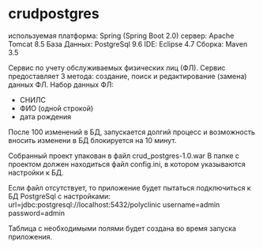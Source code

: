 # crudpostgres
используемая платформа: Spring (Spring Boot 2.0)
сервер: Apache Tomcat 8.5
База Данных: PostgreSql 9.6
IDE: Eclipse 4.7
Сборка: Maven 3.5

Сервис по учету обслуживаемых физических лиц (ФЛ).
Сервис предоставляет 3 метода: создание, поиск и редактирование (замена) данных ФЛ.
Набор данных ФЛ:
- СНИЛС
- ФИО (одной строкой)
- дата рождения

После 100 изменений в БД, запускается долгий процесс и возможность вносить изменени в БД блокируется на 10 минут. 

Cобранный проект упакован в файл crud_postgres-1.0.war 
В папке с проектом должен находиться файл config.ini, в котором указываются настройки к БД.

Если файл отсутствует, то приложение будет пытаться подключиться к БД PostgreSql с настройками:
url=jdbc:postgresql://localhost:5432/polyclinic
username=admin
password=admin

Таблица с необходимыми полями будет создана во время запуска приложения.